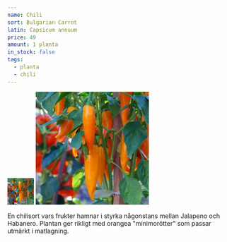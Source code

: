 ```yaml
---
name: Chili
sort: Bulgarian Carrot
latin: Capsicum annuum
price: 49
amount: 1 planta
in_stock: false
tags:
  - planta
  - chili
---
```


<img src="/img/plant-chili-bulgarian-carrot.jpg" width="60" data-srcset="1x, 1.5x, 2x" alt="Chili Bulgarian Carrot" class="thumb">
<img src="/img/plant-chili-bulgarian-carrot.jpg" width="256" data-srcset="1x, 1.5x, 2x" alt="Chili Bulgarian Carrot">

En chilisort vars frukter hamnar i styrka någonstans mellan Jalapeno och Habanero. Plantan ger rikligt med orangea "minimorötter" som passar utmärkt i matlagning.

